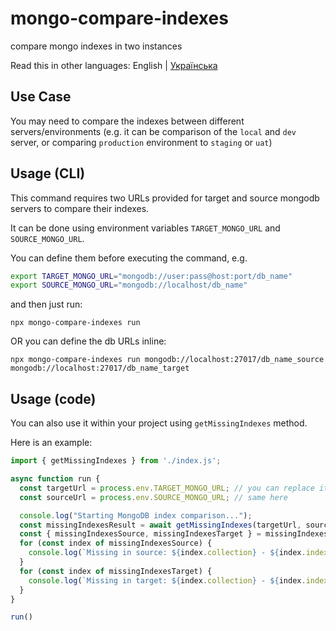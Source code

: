 # mongo-compare-indexes
compare mongo indexes in two instances

Read this in other languages: English | [Українська](./Readme_uk.md)

## Use Case

You may need to compare the indexes between different servers/environments (e.g. it can be comparison of the `local` and `dev` server, or comparing `production` environment to `staging` or `uat`)

## Usage (CLI)

This command requires two URLs provided for target and source mongodb servers to compare their indexes.

It can be done using environment variables `TARGET_MONGO_URL` and `SOURCE_MONGO_URL`.

You can define them before executing the command, e.g.

```sh
export TARGET_MONGO_URL="mongodb://user:pass@host:port/db_name"
export SOURCE_MONGO_URL="mongodb://localhost/db_name"
```

and then just run:

```
npx mongo-compare-indexes run
```

OR you can define the db URLs inline:

```
npx mongo-compare-indexes run mongodb://localhost:27017/db_name_source mongodb://localhost:27017/db_name_target
```

## Usage (code)

You can also use it within your project using `getMissingIndexes` method.

Here is an example:

```js
import { getMissingIndexes } from './index.js';

async function run {
  const targetUrl = process.env.TARGET_MONGO_URL; // you can replace it with your own variable
  const sourceUrl = process.env.SOURCE_MONGO_URL; // same here

  console.log("Starting MongoDB index comparison...");
  const missingIndexesResult = await getMissingIndexes(targetUrl, sourceUrl);
  const { missingIndexesSource, missingIndexesTarget } = missingIndexesResult;
  for (const index of missingIndexesSource) {
    console.log(`Missing in source: ${index.collection} - ${index.index_name}`);
  }
  for (const index of missingIndexesTarget) {
    console.log(`Missing in target: ${index.collection} - ${index.index_name}`);
  }
}

run()

```
